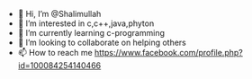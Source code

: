 - 👋 Hi, I’m @Shalimullah
- 👀 I’m interested in c,c++,java,phyton
- 🌱 I’m currently learning c-programming
- 💞️ I’m looking to collaborate on helping others
- 📫 How to reach me https://www.facebook.com/profile.php?id=100084254140466

<!---
Shalimullah/Shalimullah is a ✨ special ✨ repository because its `README.md` (this file) appears on your GitHub profile.
You can click the Preview link to take a look at your changes.
--->
